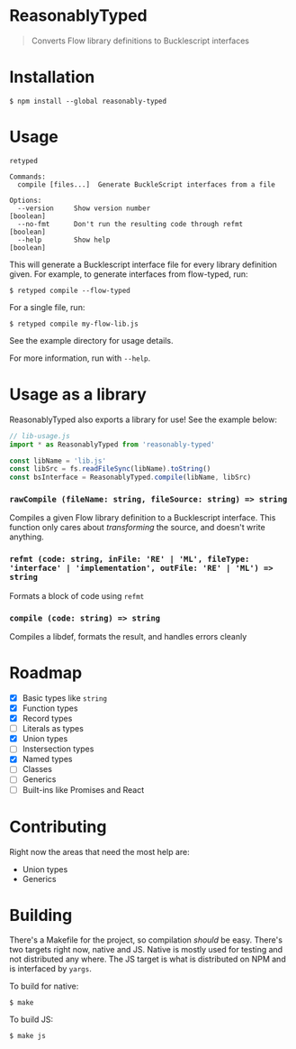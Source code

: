 # ReasonablyTyped

> Converts Flow library definitions to Bucklescript interfaces

# Installation

```
$ npm install --global reasonably-typed
```

# Usage

```
retyped

Commands:
  compile [files...]  Generate BuckleScript interfaces from a file

Options:
  --version     Show version number                                    [boolean]
  --no-fmt      Don't run the resulting code through refmt             [boolean]
  --help        Show help                                              [boolean]
```

This will generate a Bucklescript interface file for every library definition given. For example,
to generate interfaces from flow-typed, run:

```
$ retyped compile --flow-typed
```

For a single file, run:

```
$ retyped compile my-flow-lib.js
```

See the example directory for usage details.

For more information, run with `--help`.

# Usage as a library

ReasonablyTyped also exports a library for use! See the example below:

```js
// lib-usage.js
import * as ReasonablyTyped from 'reasonably-typed'

const libName = 'lib.js'
const libSrc = fs.readFileSync(libName).toString()
const bsInterface = ReasonablyTyped.compile(libName, libSrc)
```

### `rawCompile (fileName: string, fileSource: string) => string`

Compiles a given Flow library definition to a Bucklescript interface.
This function only cares about _transforming_ the source, and doesn't write anything.

### `refmt (code: string, inFile: 'RE' | 'ML', fileType: 'interface' | 'implementation', outFile: 'RE' | 'ML') => string`

Formats a block of code using `refmt`

### `compile (code: string) => string`

Compiles a libdef, formats the result, and handles errors cleanly

# Roadmap

- [x] Basic types like `string`
- [x] Function types
- [x] Record types
- [ ] Literals as types
- [x] Union types
- [ ] Instersection types
- [x] Named types
- [ ] Classes
- [ ] Generics
- [ ] Built-ins like Promises and React

# Contributing

Right now the areas that need the most help are:
- Union types
- Generics

# Building

There's a Makefile for the project, so compilation _should_ be easy. There's two targets right now,
native and JS. Native is mostly used for testing and not distributed any where. The JS target is what
is distributed on NPM and is interfaced by `yargs`.

To build for native:

```
$ make
```

To build JS:

```
$ make js
```